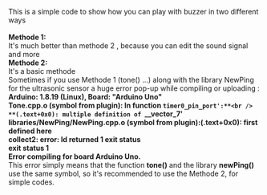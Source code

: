 This is a simple code to show how you can play with buzzer in two different ways<br />
<br />
**Methode 1:**<br />
    It's much better than methode 2 , because you can edit the sound signal and more<br />
**Methode 2:**<br />
    It's a basic methode<br />
    Sometimes if you use Methode 1 (tone() ...) along with the library NewPing for the ultrasonic sensor a huge error pop-up while compiling or uploading : <br />
                **Arduino: 1.8.19 (Linux), Board: "Arduino Uno"**<br />
                **Tone.cpp.o (symbol from plugin): In function `timer0_pin_port':**<br />
                **(.text+0x0): multiple definition of `__vector_7'**<br />
                **libraries/NewPing/NewPing.cpp.o (symbol from plugin):(.text+0x0): first defined here**<br />
                **collect2: error: ld returned 1 exit status**<br />
                **exit status 1**<br />
                **Error compiling for board Arduino Uno.**<br />
    This error simply means that the function **tone()** and the library **newPing()** use the same symbol, so it's recommended to use the Methode 2, for simple codes.<br />